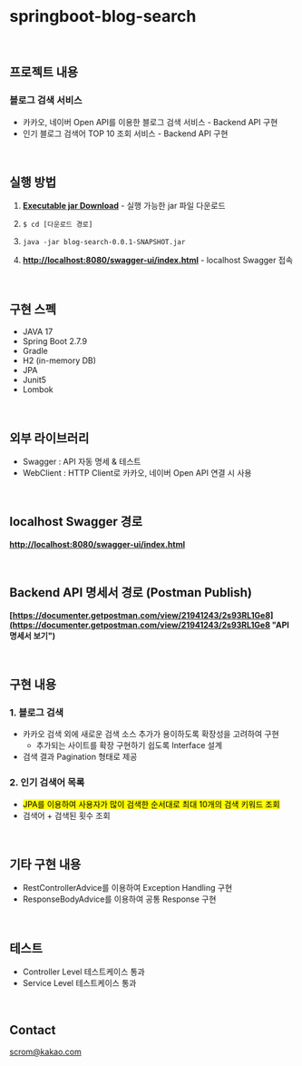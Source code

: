 <br/>

# springboot-blog-search

<br/>

## 프로젝트 내용

### 블로그 검색 서비스
- 카카오, 네이버 Open API를 이용한 블로그 검색 서비스 - Backend API 구현
- 인기 블로그 검색어 TOP 10 조회 서비스 - Backend API 구현

<br/>

## 실행 방법

1. __[Executable jar Download](https://github.com/creedboygit/springboot-blog-search/releases/download/v1.0/blog-search-0.0.1-SNAPSHOT.jar "jar 파일 다운로드")__ - 실행 가능한 jar 파일 다운로드

2. `$ cd [다운로드 경로]`

3. `java -jar blog-search-0.0.1-SNAPSHOT.jar`

4. __[http://localhost:8080/swagger-ui/index.html](http://localhost:8080/swagger-ui/index.html "localhost Swagger 경로")__ - localhost Swagger 접속

<br/>

## 구현 스펙

- JAVA 17
- Spring Boot 2.7.9
- Gradle
- H2 (in-memory DB)
- JPA
- Junit5
- Lombok

<br/>

## 외부 라이브러리

- Swagger : API 자동 명세 & 테스트
- WebClient : HTTP Client로 카카오, 네이버 Open API 연결 시 사용

<br/>

## localhost Swagger 경로

__[http://localhost:8080/swagger-ui/index.html](http://localhost:8080/swagger-ui/index.html "Swagger 경로")__

<br/>

## Backend API 명세서 경로 (Postman Publish)

__[https://documenter.getpostman.com/view/21941243/2s93RL1Ge8](https://documenter.getpostman.com/view/21941243/2s93RL1Ge8 "API 명세서 보기")__

<br/>

## 구현 내용

### 1. 블로그 검색

- 카카오 검색 외에 새로운 검색 소스 추가가 용이하도록 확장성을 고려하여 구현
    - 추가되는 사이트를 확장 구현하기 쉽도록 Interface 설계
- 검색 결과 Pagination 형태로 제공

### 2. 인기 검색어 목록

- <mark>JPA를 이용하여 사용자가 많이 검색한 순서대로 최대 10개의 검색 키워드 조회</mark>
- 검색어 + 검색된 횟수 조회

<br/>

## 기타 구현 내용

- RestControllerAdvice를 이용하여 Exception Handling 구현
- ResponseBodyAdvice를 이용하여 공통 Response 구현

<br/>

## 테스트

- Controller Level 테스트케이스 통과
- Service Level 테스트케이스 통과

<br/>

## Contact

scrom@kakao.com